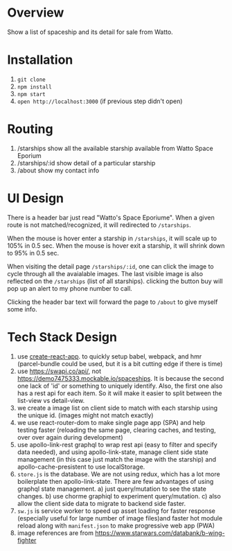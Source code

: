 Overview
========

Show a list of spaceship and its detail for sale from Watto.

Installation
============

1. `git clone` 
1. `npm install`
1. `npm start`
1. `open http://localhost:3000` (if previous step didn't open)

Routing
=======

1. /starships     show all the available starship available from Watto Space Eporium
1. /starships/:id show detail of a particular starship
1. /about         show my contact info

UI Design
=========

There is a header bar just read "Watto's Space Eporiume". When a given
route is not matched/recognized, it will redirected to `/starships`.

When the mouse is hover enter a starship in `/starships`, it will
scale up to 105% in 0.5 sec.  When the mouse is hover exit a starship,
it will shrink down to 95% in 0.5 sec.

When visiting the detail page `/starships/:id`, one can click the image 
to cycle through all the avaialable images. The last visible image is also
reflected on the `/starships` (list of all starships). clicking the button buy
will pop up an alert to my phone number to call.

Clicking the header bar text will forward the page to `/about` to 
give myself some info.

Tech Stack Design
=================

1. use [create-react-app](https://github.com/facebookincubator/create-react-app). to 
   quickly setup babel, webpack, and hmr (parcel-bundle could be used, but it is a 
   bit cutting edge if there is time)
1. use https://swapi.co/api/, not https://demo7475333.mockable.io/spaceships. It is because
   the second one lack of 'id' or something to uniquely identify. Also, the first one also 
   has a rest api for each item. So it will make it easier to split between the list-view 
   vs detail-view. 
1. we create a image list on client side to match with each starship using the unique id.
   (images might not match exactly)
1. we use react-router-dom to make single page app (SPA) and help testing faster 
   (reloading the same page, clearing caches, and testing, over over again 
   during development)
1. use apollo-link-rest graphql to wrap rest api (easy to filter and specify data needed), 
   and using apollo-link-state, manage client side state management (in this case just 
   match the image with the starship) and apollo-cache-presistent to use localStorage.
1. `store.js` is the database. We are not using redux, which has a lot more boilerplate 
   then apollo-link-state. There are few advantages of using graphql state management. 
   a) just query/mutation to see the state changes. b) use chorme graphiql to experiment 
   query/mutation. c) also allow the client side data to migrate to backend side faster.
1. `sw.js` is service worker to speed up asset loading for faster response (especially 
   useful for large number of image files)and faster hot module reload along with 
   `manifest.json` to make progressive web app (PWA) 
1. image references are from https://www.starwars.com/databank/b-wing-fighter

